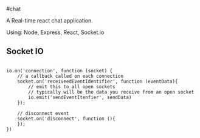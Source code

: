 #chat

A Real-time react chat application.

Using: Node, Express, React, Socket.io

## Socket IO

<pre><code>
io.on('connection', function (socket) {
    // a callback called on each connection
    socket.on('receiveedEventIdentifier', function (eventData){
        // emit this to all open sockets
        // typically will be the data you receive from an open socket
        io.emit('sendEventItenfier', sendData)
    });

    // disconnect event
    socket.on('disconnect', function (){
    });
})
</code></pre>
